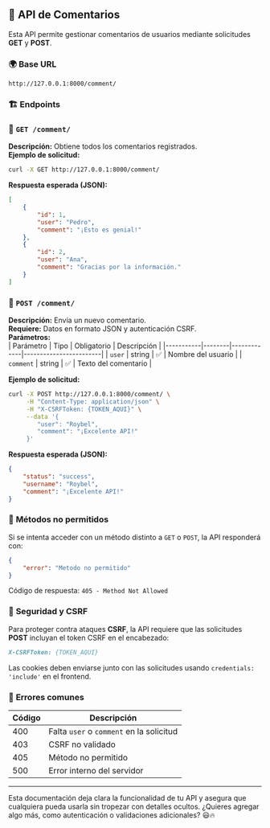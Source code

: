 ## 📘 API de Comentarios

Esta API permite gestionar comentarios de usuarios mediante solicitudes **GET** y **POST**.

### 🌍 **Base URL**
```
http://127.0.0.1:8000/comment/
```

### 🏗️ **Endpoints**

### 🔹 `GET /comment/`
**Descripción:** Obtiene todos los comentarios registrados.  
**Ejemplo de solicitud:**
```bash
curl -X GET http://127.0.0.1:8000/comment/
```
**Respuesta esperada (JSON):**
```json
[
    {
        "id": 1,
        "user": "Pedro",
        "comment": "¡Esto es genial!"
    },
    {
        "id": 2,
        "user": "Ana",
        "comment": "Gracias por la información."
    }
]
```

### 🔹 `POST /comment/`
**Descripción:** Envía un nuevo comentario.  
**Requiere:** Datos en formato JSON y autenticación CSRF.  
**Parámetros:**  
| Parámetro | Tipo   | Obligatorio | Descripción            |
|-----------|--------|-------------|------------------------|
| `user`    | string | ✅          | Nombre del usuario    |
| `comment` | string | ✅          | Texto del comentario  |

**Ejemplo de solicitud:**
```bash
curl -X POST http://127.0.0.1:8000/comment/ \
     -H "Content-Type: application/json" \
     -H "X-CSRFToken: {TOKEN_AQUI}" \
     --data '{
        "user": "Roybel",
        "comment": "¡Excelente API!"
     }'
```

**Respuesta esperada (JSON):**
```json
{
    "status": "success",
    "username": "Roybel",
    "comment": "¡Excelente API!"
}
```

### 🔹 **Métodos no permitidos**
Si se intenta acceder con un método distinto a `GET` o `POST`, la API responderá con:
```json
{
    "error": "Metodo no permitido"
}
```
Código de respuesta: `405 - Method Not Allowed`

### 🔐 **Seguridad y CSRF**
Para proteger contra ataques **CSRF**, la API requiere que las solicitudes **POST** incluyan el token CSRF en el encabezado:
```markdown
X-CSRFToken: {TOKEN_AQUI}
```
Las cookies deben enviarse junto con las solicitudes usando `credentials: 'include'` en el frontend.

### 🚀 **Errores comunes**
| Código | Descripción |
|--------|------------|
| 400    | Falta `user` o `comment` en la solicitud |
| 403    | CSRF no validado |
| 405    | Método no permitido |
| 500    | Error interno del servidor |

---

Esta documentación deja clara la funcionalidad de tu API y asegura que cualquiera pueda usarla sin tropezar con detalles ocultos. ¿Quieres agregar algo más, como autenticación o validaciones adicionales? 😃🔥

